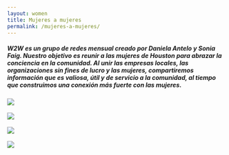 ```yaml
---
layout: women
title: Mujeres a mujeres
permalink: /mujeres-a-mujeres/
---
```

<h5>W2W es un grupo de redes mensual creado por Daniela Antelo y Sonia Faig. Nuestro objetivo es reunir a las mujeres de Houston para abrazar la conciencia en la comunidad. Al unir las empresas locales, las organizaciones sin fines de lucro y las mujeres, compartiremos información que es valiosa, útil y de servicio a la comunidad, al tiempo que construimos una conexión más fuerte con las mujeres.</h5>
<img src="/img/women1.jpg" class="post-image"><br><br>
<img src="/img/women2.jpg" class="post-image"><br><br>
<img src="/img/women3.jpg" class="post-image"><br><br>
<img src="/img/women4.jpg" class="post-image"><br>
